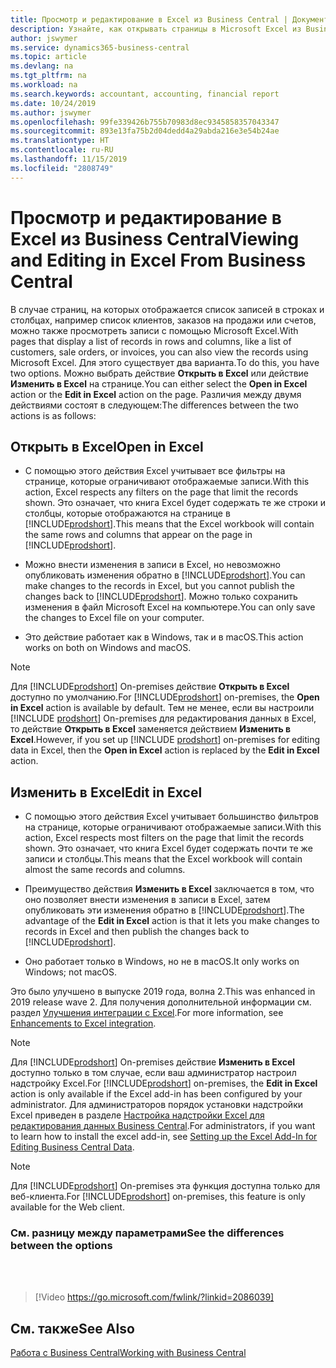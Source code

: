 ```yaml
---
title: Просмотр и редактирование в Excel из Business Central | Документация Майкрософт
description: Узнайте, как открывать страницы в Microsoft Excel из Business Central для более тщательного анализа данных.
author: jswymer
ms.service: dynamics365-business-central
ms.topic: article
ms.devlang: na
ms.tgt_pltfrm: na
ms.workload: na
ms.search.keywords: accountant, accounting, financial report
ms.date: 10/24/2019
ms.author: jswymer
ms.openlocfilehash: 99fe339426b755b70983d8ec9345858357043347
ms.sourcegitcommit: 893e13fa75b2d04dedd4a29abda216e3e54b24ae
ms.translationtype: HT
ms.contentlocale: ru-RU
ms.lasthandoff: 11/15/2019
ms.locfileid: "2808749"
---
```

# <a name="viewing-and-editing-in-excel-from-business-central"></a><span data-ttu-id="b710d-103">Просмотр и редактирование в Excel из Business Central</span><span class="sxs-lookup"><span data-stu-id="b710d-103">Viewing and Editing in Excel From Business Central</span></span>

<span data-ttu-id="b710d-104">В случае страниц, на которых отображается список записей в строках и столбцах, например список клиентов, заказов на продажи или счетов, можно также просмотреть записи с помощью Microsoft Excel.</span><span class="sxs-lookup"><span data-stu-id="b710d-104">With pages that display a list of records in rows and columns, like a list of customers, sale orders, or invoices, you can also view the records using Microsoft Excel.</span></span> <span data-ttu-id="b710d-105">Для этого существует два варианта.</span><span class="sxs-lookup"><span data-stu-id="b710d-105">To do this, you have two options.</span></span> <span data-ttu-id="b710d-106">Можно выбрать действие **Открыть в Excel** или действие **Изменить в Excel** на странице.</span><span class="sxs-lookup"><span data-stu-id="b710d-106">You can either select the **Open in Excel** action or the **Edit in Excel** action on the page.</span></span> <span data-ttu-id="b710d-107">Различия между двумя действиями состоят в следующем:</span><span class="sxs-lookup"><span data-stu-id="b710d-107">The differences between the two actions is as follows:</span></span>  

## <a name="open-in-excel"></a><span data-ttu-id="b710d-108">Открыть в Excel</span><span class="sxs-lookup"><span data-stu-id="b710d-108">Open in Excel</span></span>

- <span data-ttu-id="b710d-109">С помощью этого действия Excel учитывает все фильтры на странице, которые ограничивают отображаемые записи.</span><span class="sxs-lookup"><span data-stu-id="b710d-109">With this action, Excel respects any filters on the page that limit the records shown.</span></span> <span data-ttu-id="b710d-110">Это означает, что книга Excel будет содержать те же строки и столбцы, которые отображаются на странице в [!INCLUDE[prodshort](includes/prodshort.md)].</span><span class="sxs-lookup"><span data-stu-id="b710d-110">This means that the Excel workbook will contain the same rows and columns that appear on the page in [!INCLUDE[prodshort](includes/prodshort.md)].</span></span>

- <span data-ttu-id="b710d-111">Можно внести изменения в записи в Excel, но невозможно опубликовать изменения обратно в [!INCLUDE[prodshort](includes/prodshort.md)].</span><span class="sxs-lookup"><span data-stu-id="b710d-111">You can make changes to the records in Excel, but you cannot publish the changes back to [!INCLUDE[prodshort](includes/prodshort.md)].</span></span> <span data-ttu-id="b710d-112">Можно только сохранить изменения в файл Microsoft Excel на компьютере.</span><span class="sxs-lookup"><span data-stu-id="b710d-112">You can only save the changes to Excel file on your computer.</span></span> 

- <span data-ttu-id="b710d-113">Это действие работает как в Windows, так и в macOS.</span><span class="sxs-lookup"><span data-stu-id="b710d-113">This action works on both on Windows and macOS.</span></span> 

> [!NOTE]
> <span data-ttu-id="b710d-114">Для [!INCLUDE[prodshort](includes/prodshort.md)] On-premises действие **Открыть в Excel** доступно по умолчанию.</span><span class="sxs-lookup"><span data-stu-id="b710d-114">For [!INCLUDE[prodshort](includes/prodshort.md)] on-premises, the **Open in Excel** action is available by default.</span></span> <span data-ttu-id="b710d-115">Тем не менее, если вы настроили [!INCLUDE [prodshort](includes/prodshort.md)] On-premises для редактирования данных в Excel, то действие **Открыть в Excel** заменяется действием **Изменить в Excel**.</span><span class="sxs-lookup"><span data-stu-id="b710d-115">However, if you set up [!INCLUDE [prodshort](includes/prodshort.md)] on-premises for editing data in Excel, then the **Open in Excel** action is replaced by the **Edit in Excel** action.</span></span>

## <a name="edit-in-excel"></a><span data-ttu-id="b710d-116">Изменить в Excel</span><span class="sxs-lookup"><span data-stu-id="b710d-116">Edit in Excel</span></span>

- <span data-ttu-id="b710d-117">С помощью этого действия Excel учитывает большинство фильтров на странице, которые ограничивают отображаемые записи.</span><span class="sxs-lookup"><span data-stu-id="b710d-117">With this action, Excel respects most filters on the page that limit the records shown.</span></span> <span data-ttu-id="b710d-118">Это означает, что книга Excel будет содержать почти те же записи и столбцы.</span><span class="sxs-lookup"><span data-stu-id="b710d-118">This means that the Excel workbook will contain almost the same records and columns.</span></span>

- <span data-ttu-id="b710d-119">Преимущество действия **Изменить в Excel** заключается в том, что оно позволяет внести изменения в записи в Excel, затем опубликовать эти изменения обратно в [!INCLUDE[prodshort](includes/prodshort.md)].</span><span class="sxs-lookup"><span data-stu-id="b710d-119">The advantage of the **Edit in Excel** action is that it lets you make changes to records in Excel and then publish the changes back to [!INCLUDE[prodshort](includes/prodshort.md)].</span></span>

- <span data-ttu-id="b710d-120">Оно работает только в Windows, но не в macOS.</span><span class="sxs-lookup"><span data-stu-id="b710d-120">It only works on Windows; not macOS.</span></span>

<span data-ttu-id="b710d-121">Это было улучшено в выпуске 2019 года, волна 2.</span><span class="sxs-lookup"><span data-stu-id="b710d-121">This was enhanced in 2019 release wave 2.</span></span> <span data-ttu-id="b710d-122">Для получения дополнительной информации см. раздел [Улучшения интеграции с Excel](/dynamics365-release-plan/2019wave2/dynamics365-business-central/enhancements-excel-integration).</span><span class="sxs-lookup"><span data-stu-id="b710d-122">For more information, see [Enhancements to Excel integration](/dynamics365-release-plan/2019wave2/dynamics365-business-central/enhancements-excel-integration).</span></span>

> [!NOTE]
> <span data-ttu-id="b710d-123">Для [!INCLUDE[prodshort](includes/prodshort.md)] On-premises действие **Изменить в Excel** доступно только в том случае, если ваш администратор настроил надстройку Excel.</span><span class="sxs-lookup"><span data-stu-id="b710d-123">For [!INCLUDE[prodshort](includes/prodshort.md)] on-premises, the **Edit in Excel** action is only available if the Excel add-in has been configured by your administrator.</span></span> <span data-ttu-id="b710d-124">Для администраторов порядок установки надстройки Excel приведен в разделе [Настройка надстройки Excel для редактирования данных Business Central](/dynamics365/business-central/dev-itpro/administration/configuring-excel-addin).</span><span class="sxs-lookup"><span data-stu-id="b710d-124">For administrators, if you want to learn how to install the excel add-in, see [Setting up the Excel Add-In for Editing Business Central Data](/dynamics365/business-central/dev-itpro/administration/configuring-excel-addin).</span></span>

> [!NOTE]
> <span data-ttu-id="b710d-125">Для [!INCLUDE[prodshort](includes/prodshort.md)] On-premises эта функция доступна только для веб-клиента.</span><span class="sxs-lookup"><span data-stu-id="b710d-125">For [!INCLUDE[prodshort](includes/prodshort.md)] on-premises, this feature is only available for the Web client.</span></span>

### <a name="see-the-differences-between-the-options"></a><span data-ttu-id="b710d-126">См. разницу между параметрами</span><span class="sxs-lookup"><span data-stu-id="b710d-126">See the differences between the options</span></span> 
<br><br>  

> [!Video https://go.microsoft.com/fwlink/?linkid=2086039]

## <a name="see-also"></a><span data-ttu-id="b710d-127">См. также</span><span class="sxs-lookup"><span data-stu-id="b710d-127">See Also</span></span>
[<span data-ttu-id="b710d-128">Работа с Business Central</span><span class="sxs-lookup"><span data-stu-id="b710d-128">Working with Business Central</span></span>](ui-work-product.md)  
